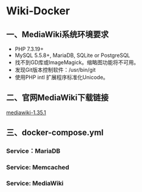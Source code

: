 # Wiki-Docker
## 一、MediaWiki系统环境要求
- PHP 7.3.19+
- MySQL 5.5.8+, MariaDB, SQLite or PostgreSQL
- 找不到GD库或ImageMagick。缩略图功能将不可用。
- 发现Git版本控制软件：/usr/bin/git
- 使用PHP intl 扩展程序标准化Unicode。

## 二、官网MediaWiki下载链接
[mediawiki-1.35.1](https://releases.wikimedia.org/mediawiki/1.35/mediawiki-1.35.1.zip)

## 三、docker-compose.yml
### Service：MariaDB



### Service: Memcached



### Service: MediaWiki
